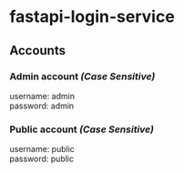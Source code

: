 # fastapi-login-service

## Accounts

### Admin account *(Case Sensitive)*
username: admin<br>
password: admin

### Public account *(Case Sensitive)*
username: public<br>
password: public
